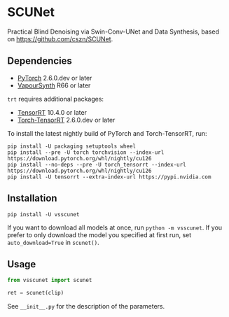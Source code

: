 # SCUNet
Practical Blind Denoising via Swin-Conv-UNet and Data Synthesis, based on https://github.com/cszn/SCUNet.


## Dependencies
- [PyTorch](https://pytorch.org/get-started/) 2.6.0.dev or later
- [VapourSynth](http://www.vapoursynth.com/) R66 or later

`trt` requires additional packages:
- [TensorRT](https://developer.nvidia.com/tensorrt) 10.4.0 or later
- [Torch-TensorRT](https://pytorch.org/TensorRT/) 2.6.0.dev or later

To install the latest nightly build of PyTorch and Torch-TensorRT, run:
```
pip install -U packaging setuptools wheel
pip install --pre -U torch torchvision --index-url https://download.pytorch.org/whl/nightly/cu126
pip install --no-deps --pre -U torch_tensorrt --index-url https://download.pytorch.org/whl/nightly/cu126
pip install -U tensorrt --extra-index-url https://pypi.nvidia.com
```


## Installation
```
pip install -U vsscunet
```

If you want to download all models at once, run `python -m vsscunet`. If you prefer to only download the model you
specified at first run, set `auto_download=True` in `scunet()`.


## Usage
```python
from vsscunet import scunet

ret = scunet(clip)
```

See `__init__.py` for the description of the parameters.
